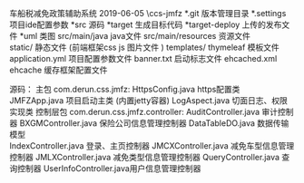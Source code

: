 车船税减免政策辅助系统 2019-06-05
\ccs-jmfz
*.git 版本管理目录
*.settings 项目ide配置参数
*src  源码
*target 生成目标代码
*target-deploy  上传的发布文件
*uml 类图 
src/main/java        java文件
src/main/resources   资源文件   
   static/           静态文件 (前端框架css js 图片文件 )
   templates/        thymeleaf 模板文件
application.yml 项目配置参数文件
banner.txt   启动标志文件
ehcached.xml  ehcache 缓存框架配置文件   

源码：
主包  com.derun.css.jmfz:
   HttpsConfig.java       https配置类
   JMFZApp.java           项目启动主类 (内置jetty容器)
   LogAspect.java         切面日志、权限实现类 
控制层包  com.derun.css.jmfz.controller:
   AuditController.java   审计控制器
   BXGMController.java    保险公司信息管理控制器
   DataTableDO.java       数据传输模型    
   IndexController.java   登录、主页控制器
   JMCXController.java    减免车型信息管理控制器
   JMLXController.java    减免类型信息管理控制器
   QueryController.java   查询控制器
   UserInfoController.java用户信息管理控制器